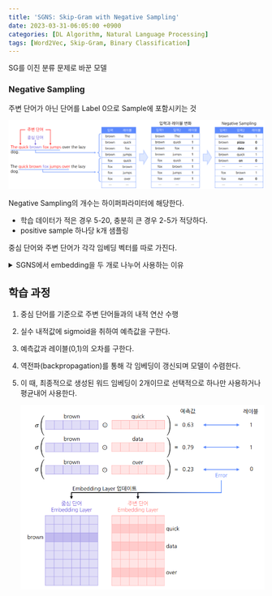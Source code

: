 ```yaml
---
title: 'SGNS: Skip-Gram with Negative Sampling'
date: 2023-03-31-06:05:00 +0900
categories: [DL Algorithm, Natural Language Processing]
tags: [Word2Vec, Skip-Gram, Binary Classification]
---
```


SG를 이진 분류 문제로 바꾼 모델

### Negative Sampling

주변 단어가 아닌 단어를 Label 0으로 Sample에 포함시키는 것

![SGNS](/assets/post_imgs/SGNS-2.png)

Negative Sampling의 개수는 하이퍼파라미터에 해당한다.

- 학습 데이터가 적은 경우 5-20, 충분히 큰 경우 2-5가 적당하다.
- positive sample 하나당 k개 샘플링

중심 단어와 주변 단어가 각각 임베딩 벡터를 따로 가진다.
<details>
<summary>SGNS에서 embedding을 두 개로 나누어 사용하는 이유</summary>
    
> 만약 input/output 혹은 word/context representation을 동일한 값으로 사용한다고 하면,  
> 
> 특정 단어, 가령 "dog"에 대해 P(dog|dog)가 현실적으로는 불가하지만 (한 문장에 "dog dog"를 연속으로 쓸 일은 없으니..) word2vec 모델 상으로는 높은 값을 뱉어낼 수 밖에 없습니다.  
> 
> 이러한 언어의 특수성을 통해 유추해보건대, 
> 문장 내에서는 하나의 단어가 중심 단어의 역할을 할 때와 주변(맥락) 단어의 역할을 할 때에 
서로 다른 표현력(representation power)을 가지는 것이 아닐까 싶습니다.  
> 
> 해당 stackoverflow 답변에서 혹자는 
> “'문장 내 단어 간 유사도/거리'를 측정할 때 하나의 벡터 공간만을 사용하게 되면
결국 그냥 두 단어 임베딩 간의 유사도/거리를 측정하는 것과 별반 다르지 않기 때문에 
문장의 문맥을 담을 수 없다”는 식으로 설명하는데, 
이 또한 비슷한 맥락이라고 볼 수 있을 것 같습니다.    
</details>

## 학습 과정

1. 중심 단어를 기준으로 주변 단어들과의 내적 연산 수행
2. 실수 내적값에 sigmoid을 취하여 예측값을 구한다.
3. 예측값과 레이블(0,1)의 오차를 구한다.
4. 역전파(backpropagation)를 통해 각 임베딩이 갱신되며 모델이 수렴한다.
5. 이 때, 최종적으로 생성된 워드 임베딩이 2개이므로 선택적으로 하나만 사용하거나 평균내어 사용한다.
    
    ![SGNS](/assets/post_imgs/SGNS-1.png)